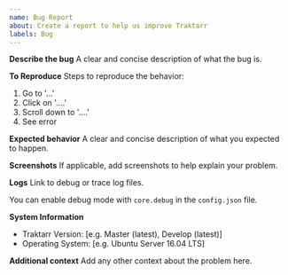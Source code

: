 ```yaml
---
name: Bug Report
about: Create a report to help us improve Traktarr
labels: Bug
---
```


**Describe the bug**
A clear and concise description of what the bug is.

**To Reproduce**
Steps to reproduce the behavior:
1. Go to '...'
2. Click on '....'
3. Scroll down to '....'
4. See error

**Expected behavior**
A clear and concise description of what you expected to happen.

**Screenshots**
If applicable, add screenshots to help explain your problem.

**Logs**
Link to debug or trace log files.

You can enable debug mode with `core.debug` in the `config.json` file.

**System Information**

 - Traktarr Version: [e.g. Master (latest), Develop (latest)]
 - Operating System: [e.g. Ubuntu Server 16.04 LTS]

**Additional context**
Add any other context about the problem here.
